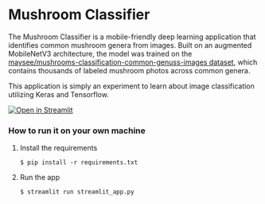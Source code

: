 # Mushroom Classifier

The Mushroom Classifier is a mobile-friendly deep learning application that identifies common mushroom genera from images. Built on an augmented MobileNetV3 architecture, the model was trained on the [maysee/mushrooms-classification-common-genuss-images dataset](https://www.kaggle.com/datasets/maysee/mushrooms-classification-common-genuss-images), which contains thousands of labeled mushroom photos across common genera.

This application is simply an experiment to learn about image classification utilizing Keras and Tensorflow.

[![Open in Streamlit](https://static.streamlit.io/badges/streamlit_badge_black_white.svg)]([https://blank-app-template.streamlit.app/](https://mushroom-classifier-alagad.streamlit.app/))

### How to run it on your own machine

1. Install the requirements

   ```
   $ pip install -r requirements.txt
   ```

2. Run the app

   ```
   $ streamlit run streamlit_app.py
   ```
